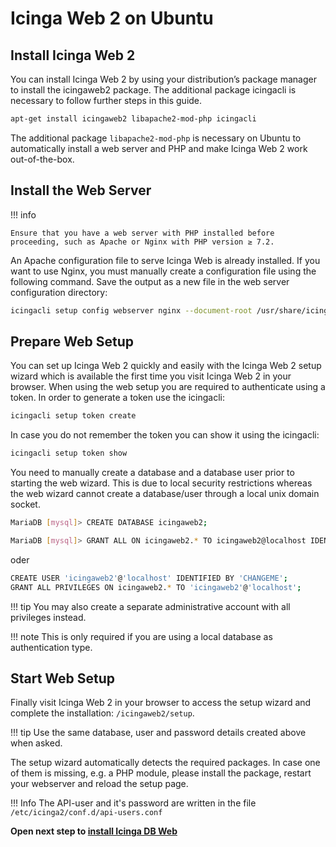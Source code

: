 # Icinga Web 2 on Ubuntu

## Install Icinga Web 2
You can install Icinga Web 2 by using your distribution’s package manager to install the icingaweb2 package. The additional package icingacli is necessary to follow further steps in this guide.

```bash 
apt-get install icingaweb2 libapache2-mod-php icingacli
```

The additional package `libapache2-mod-php` is necessary on Ubuntu to automatically install a web server and PHP and make Icinga Web 2 work out-of-the-box.

## Install the Web Server

!!! info

    Ensure that you have a web server with PHP installed before proceeding, such as Apache or Nginx with PHP version ≥ 7.2.

An Apache configuration file to serve Icinga Web is already installed. If you want to use Nginx, you must manually create a configuration file using the following command. Save the output as a new file in the web server configuration directory:

```bash
icingacli setup config webserver nginx --document-root /usr/share/icingaweb2/public
```

## Prepare Web Setup
You can set up Icinga Web 2 quickly and easily with the Icinga Web 2 setup wizard which is available the first time you visit Icinga Web 2 in your browser. When using the web setup you are required to authenticate using a token. In order to generate a token use the icingacli:

```bash 
icingacli setup token create
```

In case you do not remember the token you can show it using the icingacli:

```bash
icingacli setup token show
```

You need to manually create a database and a database user prior to starting the web wizard. This is due to local security restrictions whereas the web wizard cannot create a database/user through a local unix domain socket.

```bash
MariaDB [mysql]> CREATE DATABASE icingaweb2;

MariaDB [mysql]> GRANT ALL ON icingaweb2.* TO icingaweb2@localhost IDENTIFIED BY `CHANGEME`;
```
oder 

```bash
CREATE USER 'icingaweb2'@'localhost' IDENTIFIED BY 'CHANGEME';
GRANT ALL PRIVILEGES ON icingaweb2.* TO 'icingaweb2'@'localhost';
```

!!! tip
    You may also create a separate administrative account with all privileges instead.

!!! note
    This is only required if you are using a local database as authentication type.


## Start Web Setup
Finally visit Icinga Web 2 in your browser to access the setup wizard and complete the installation: `/icingaweb2/setup`.

!!! tip
    Use the same database, user and password details created above when asked.

The setup wizard automatically detects the required packages. In case one of them is missing, e.g. a PHP module, please install the package, restart your webserver and reload the setup page.


!!! Info
    The API-user and it's password are written in the file `/etc/icinga2/conf.d/api-users.conf`

**Open next step to [install Icinga DB Web](04-icingadbweb.md)**
